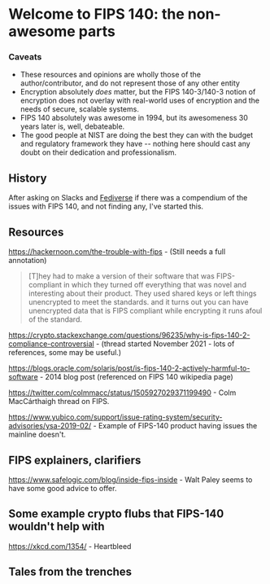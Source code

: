 # Welcome to FIPS 140: the non-awesome parts


### Caveats

* These resources and opinions are wholly those of the author/contributor, and do not represent those of any other entity
* Encryption absolutely _does_ matter, but the FIPS 140-3/140-3 notion of encryption does not overlay with real-world uses of encryption and the needs of secure, scalable systems.
* FIPS 140 absolutely was awesome in 1994, but its awesomeness 30 years later is, well, debateable.
* The good people at NIST are doing the best they can with the budget and regulatory framework they have -- nothing here should cast any doubt on their dedication and professionalism.

## History

After asking on Slacks and [Fediverse](https://infosec.exchange/@pburkholder/110482715387961603) if there was a compendium of the issues with FIPS 140, and not finding any, I've started this.

## Resources

https://hackernoon.com/the-trouble-with-fips - (Still needs a full annotation)
> [T]hey had to make a version of their software that was FIPS-compliant in which they turned off everything that was novel and interesting about their product. They used shared keys or left things unencrypted to meet the standards. and it turns out you can have unencrypted data that is FIPS compliant while encrypting it runs afoul of the standard.

https://crypto.stackexchange.com/questions/96235/why-is-fips-140-2-compliance-controversial - (thread started November 2021 - lots of  references, some may be useful.)

https://blogs.oracle.com/solaris/post/is-fips-140-2-actively-harmful-to-software - 2014 blog post (referenced on FIPS 140 wikipedia page)

https://twitter.com/colmmacc/status/1505927029371199490 - Colm MacCárthaigh thread on FIPS. 

https://www.yubico.com/support/issue-rating-system/security-advisories/ysa-2019-02/ - Example of FIPS-140 product having issues the mainline doesn't.


## FIPS explainers, clarifiers

https://www.safelogic.com/blog/inside-fips-inside - Walt Paley seems to have some good advice to offer.

## Some example crypto flubs that FIPS-140 wouldn't help with

https://xkcd.com/1354/ - Heartbleed

## Tales from the trenches

